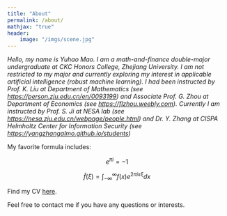 ```yaml
---
title: "About"
permalink: /about/
mathjax: "true"
header:
    image: "/imgs/scene.jpg"
---
```


*Hello, my name is Yuhao Mao. I am a math-and-finance double-major undergraduate at CKC Honors College, Zhejiang University. I am not restricted to my major and currently exploring my interest in applicable artificial intelligence (robust machine learning). I had been instructed by Prof. K. Liu at Department of Mathematics (see <https://person.zju.edu.cn/en/0093199>) and Associate Prof. G. Zhou at Department of Economics (see <https://flzhou.weebly.com>). Currently I am instructed by Prof. S. Ji at NESA lab (see <https://nesa.zju.edu.cn/webpage/people.html>) and Dr. Y. Zhang at CISPA Helmholtz Center for Information Security (see <https://yangzhangalmo.github.io/students>)*

My favorite formula includes: 

$$e^{\pi i}=-1$$

$$\hat{f}(\xi) = \int_{-\infty}^{\infty}f(x)e^{2\pi i x\xi}dx$$

Find my CV [here](algebraloveme.github.io/CV.pdf).

Feel free to contact me if you have any questions or interests.

